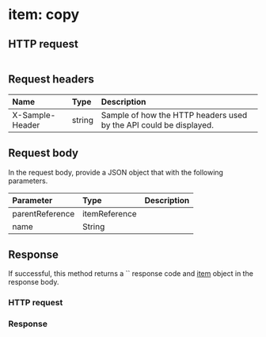 # item: copy


## HTTP request
```http

```
## Request headers
| Name       | Type | Description|
|:-----------|:------|:----------|
| X-Sample-Header  | string  | Sample of how the HTTP headers used by the API could be displayed.|

## Request body
In the request body, provide a JSON object that with the following parameters.

| Parameter	   | Type	|Description|
|:---------------|:--------|:-----------|
|parentReference|itemReference||
|name|String||

## Response
If successful, this method returns a `` response code and [item](../resources/item.md) object in the response body.
### HTTP request
### Response
